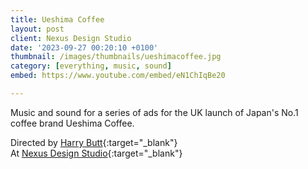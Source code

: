 ```yaml
---
title: Ueshima Coffee
layout: post
client: Nexus Design Studio
date: '2023-09-27 00:20:10 +0100'
thumbnail: /images/thumbnails/ueshimacoffee.jpg
category: [everything, music, sound]
embed: https://www.youtube.com/embed/eN1ChIqBe20

---
```


Music and sound for a series of ads for the UK launch of Japan's No.1 coffee brand Ueshima Coffee.

Directed by [Harry Butt](https://butt-studio.com/){:target="_blank"}<br>
At [Nexus Design Studio](https://nexusstudios.com/nexus-design-studio/){:target="_blank"}